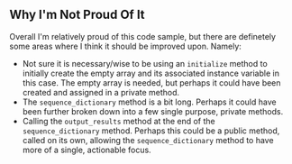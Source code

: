 ## Why I'm Not Proud Of It

Overall I'm relatively proud of this code sample, but there are definetely some areas where I think it should be improved upon.  Namely: 

- Not sure it is necessary/wise to be using an `initialize` method to initially create the empty array and its associated instance variable in this case.  The empty array is needed, but perhaps it could have been created and assigned in a private method.
- The `sequence_dictionary` method is a bit long.  Perhaps it could have been further broken down into a few single purpose, private methods.
- Calling the `output_results` method at the end of the `sequence_dictionary` method.  Perhaps this could be a public method, called on its own, allowing the `sequence_dictionary` method to have more of a single, actionable focus.